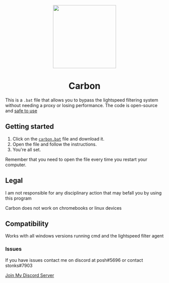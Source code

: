 <p align="center"><img src="https://raw.githubusercontent.com/carbonnetwork-dev/Carbon/main/main/CarbonLogo.jpg?token=GHSAT0AAAAAAB7MEI5P6U2OIV2PKPP4P67CZBFQHKQ" height="200"></p>

<h1 align="center">Carbon</h1>

This is a `.bat` file that allows you to bypass the lightspeed filtering system without needing a proxy or losing performance. The code is open-source and [safe to use](https://www.virustotal.com/gui/file/a56a7d984f81c09657dbb8b61c0ad6f88aed42503c5bf09359fcfd2df139e84f)

## Getting started
1. Click on the [`carbon.bat`](carbon.bat) file and download it.
2. Open the file and follow the instructions.
3. You're all set.

Remember that you need to open the file every time you restart your computer.

## Legal
I am not responsible for any disciplinary action that may befall you by using this program

Carbon does not work on chromebooks or linux devices

## Compatibility
Works with all windows versions running cmd and the lightspeed filter agent

### Issues
If you have issues contact  me on discord at posh#5696 or contact stonks#7903

[Join My Discord Server](https://discord.gg/8WPbC7WZEf)
